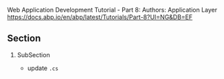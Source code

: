 Web Application Development Tutorial - Part 8: Authors: Application Layer
https://docs.abp.io/en/abp/latest/Tutorials/Part-8?UI=NG&DB=EF

## Section
1. SubSection
    - update `.cs`

    ```cs
    ```